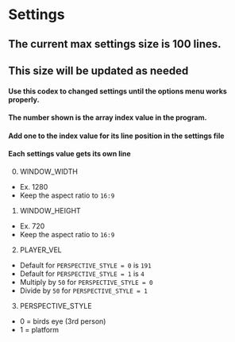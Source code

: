 # Settings
## The current max settings size is 100 lines.
## This size will be updated as needed

#### Use this codex to changed settings until the options menu works properly.
#### The number shown is the array index value in the program.
#### Add one to the index value for its line position in the settings file
#### Each settings value gets its own line

00. WINDOW_WIDTH
  * Ex. 1280
  * Keep the aspect ratio to `16:9`

01. WINDOW_HEIGHT
  * Ex. 720
  * Keep the aspect ratio to `16:9`

02. PLAYER_VEL
  * Default for `PERSPECTIVE_STYLE = 0` is `191`
  * Default for `PERSPECTIVE_STYLE = 1` is `4`
  * Multiply by `50` for `PERSPECTIVE_STYLE = 0`
  * Divide by `50` for `PERSPECTIVE_STYLE = 1`

03. PERSPECTIVE_STYLE
  * 0 = birds eye (3rd person)
  * 1 = platform
